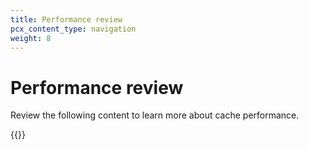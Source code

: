 ```yaml
---
title: Performance review
pcx_content_type: navigation
weight: 8
---
```


# Performance review

Review the following content to learn more about cache performance.

{{<directory-listing>}}
